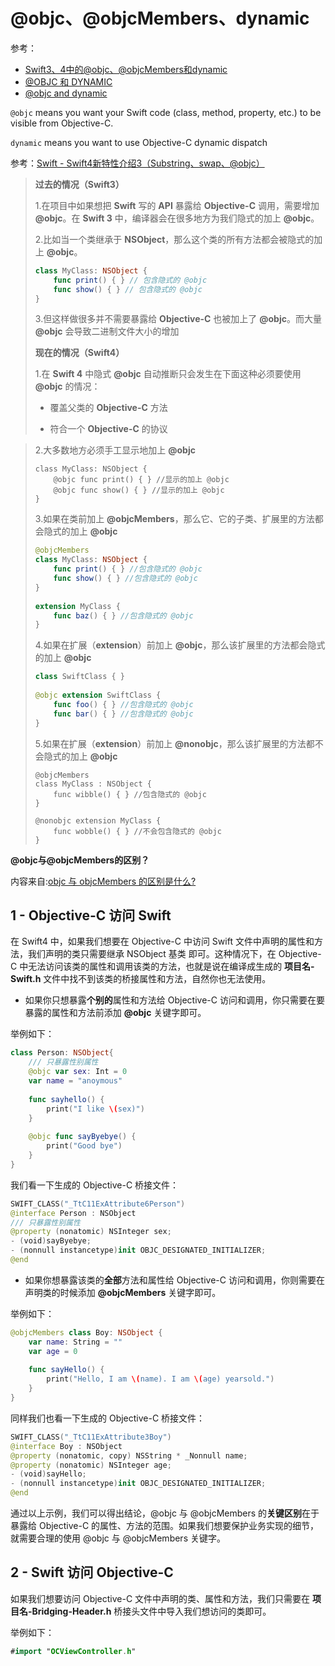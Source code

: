 # @objc、@objcMembers、dynamic

参考：

+ [Swift3、4中的@objc、@objcMembers和dynamic](http://biuer.club/2018/05/08/Swift3%E3%80%814%E4%B8%AD%E7%9A%84-objc%E3%80%81-objcMembers%E5%92%8Cdynamic/)
+ [@OBJC 和 DYNAMIC](https://swifter.tips/objc-dynamic/)
+ [@objc and dynamic](https://swiftunboxed.com/interop/objc-dynamic/)



`@objc` means you want your Swift code (class, method, property, etc.) to be visible from Objective-C.

`dynamic` means you want to use Objective-C dynamic dispatch



参考：[Swift - Swift4新特性介绍3（Substring、swap、@objc）](<http://www.hangge.com/blog/cache/detail_1839.html>)

> **过去的情况（Swift3）**
>
> 1.在项目中如果想把 **Swift** 写的 **API** 暴露给 **Objective-C** 调用，需要增加 **@objc**。在 **Swift 3** 中，编译器会在很多地方为我们隐式的加上 **@objc**。
>
> 2.比如当一个类继承于 **NSObject**，那么这个类的所有方法都会被隐式的加上 **@objc**。
>
> ```swift
> class MyClass: NSObject {
>     func print() { } // 包含隐式的 @objc
>     func show() { } // 包含隐式的 @objc
> }
> ```
>
> 3.但这样做很多并不需要暴露给 **Objective-C** 也被加上了 **@objc**。而大量 **@objc** 会导致二进制文件大小的增加
>
> **现在的情况（Swift4）**
>
> 1.在 **Swift 4** 中隐式 **@objc** 自动推断只会发生在下面这种必须要使用 **@objc** 的情况：
>
> + 覆盖父类的 **Objective-C** 方法
>
> + 符合一个 **Objective-C** 的协议

> 2.大多数地方必须手工显示地加上 **@objc**
>
> ```
> class MyClass: NSObject {
>     @objc func print() { } //显示的加上 @objc
>     @objc func show() { } //显示的加上 @objc
> }
> ```
>
> 3.如果在类前加上 **@objcMembers**，那么它、它的子类、扩展里的方法都会隐式的加上 **@objc**
>
> ```swift
> @objcMembers
> class MyClass: NSObject {
>     func print() { } //包含隐式的 @objc
>     func show() { } //包含隐式的 @objc
> }
>  
> extension MyClass {
>     func baz() { } //包含隐式的 @objc
> }
> ```
>
> 4.如果在扩展（**extension**）前加上 **@objc**，那么该扩展里的方法都会隐式的加上 **@objc**
>
> ```swift
> class SwiftClass { }
>  
> @objc extension SwiftClass {
>     func foo() { } //包含隐式的 @objc
>     func bar() { } //包含隐式的 @objc
> }
> ```
>
> 5.如果在扩展（**extension**）前加上 **@nonobjc**，那么该扩展里的方法都不会隐式的加上 **@objc**
>
> ```
> @objcMembers
> class MyClass : NSObject {
>     func wibble() { } //包含隐式的 @objc
> }
>  
> @nonobjc extension MyClass {
>     func wobble() { } //不会包含隐式的 @objc
> }
> ```



**@objc与@objcMembers的区别？**

内容来自:[objc 与 objcMembers 的区别是什么?](http://muhlenxi.com/2018/08/08/objcmembers/)



## 1 - Objective-C 访问 Swift

在 Swift4 中，如果我们想要在 Objective-C 中访问 Swift 文件中声明的属性和方法，我们声明的类只需要继承 NSObject 基类 即可。这种情况下，在 Objective-C 中无法访问该类的属性和调用该类的方法，也就是说在编译成生成的 **项目名-Swift.h** 文件中找不到该类的桥接属性和方法，自然你也无法使用。

- 如果你只想暴露**个别的**属性和方法给 Objective-C 访问和调用，你只需要在要暴露的属性和方法前添加 **@objc** 关键字即可。

举例如下：

```swift
class Person: NSObject{
    /// 只暴露性别属性
    @objc var sex: Int = 0
    var name = "anoymous"
    
    func sayhello() {
        print("I like \(sex)")
    }
    
    @objc func sayByebye() {
        print("Good bye")
    }
}
```

我们看一下生成的 Objective-C 桥接文件：

```swift
SWIFT_CLASS("_TtC11ExAttribute6Person")
@interface Person : NSObject
/// 只暴露性别属性
@property (nonatomic) NSInteger sex;
- (void)sayByebye;
- (nonnull instancetype)init OBJC_DESIGNATED_INITIALIZER;
@end
```

- 如果你想暴露该类的**全部**方法和属性给 Objective-C 访问和调用，你则需要在声明类的时候添加 **@objcMembers** 关键字即可。

举例如下：

```swift
@objcMembers class Boy: NSObject {
    var name: String = ""
    var age = 0
    
    func sayHello() {
        print("Hello, I am \(name). I am \(age) yearsold.")
    }
}
```

同样我们也看一下生成的 Objective-C 桥接文件：

```swift
SWIFT_CLASS("_TtC11ExAttribute3Boy")
@interface Boy : NSObject
@property (nonatomic, copy) NSString * _Nonnull name;
@property (nonatomic) NSInteger age;
- (void)sayHello;
- (nonnull instancetype)init OBJC_DESIGNATED_INITIALIZER;
@end
```

通过以上示例，我们可以得出结论，@objc 与 @objcMembers 的**关键区别**在于暴露给 Objective-C 的属性、方法的范围。如果我们想要保护业务实现的细节，就需要合理的使用 @objc 与 @objcMembers 关键字。



## 2 - Swift 访问 Objective-C

如果我们想要访问 Objective-C 文件中声明的类、属性和方法，我们只需要在 **项目名-Bridging-Header.h** 桥接头文件中导入我们想访问的类即可。

举例如下：

```swift
#import "OCViewController.h"
```